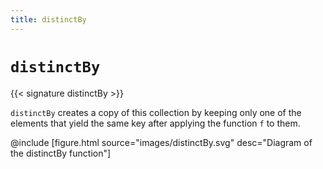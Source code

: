 ```yaml
---
title: distinctBy
---
```


# `distinctBy`

{{< signature distinctBy >}}

`distinctBy` creates a copy of this collection by keeping only one of the elements
that yield the same key after applying the function `f` to them.

@include [figure.html source="images/distinctBy.svg" desc="Diagram of the distinctBy function"]
